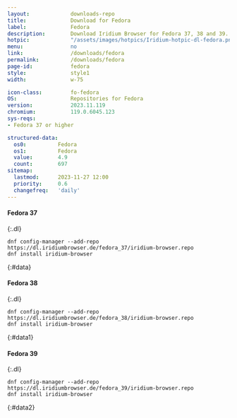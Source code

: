 ```yaml
---
layout:				downloads-repo
title:				Download for Fedora
label:				Fedora
description:		Download Iridium Browser for Fedora 37, 38 and 39. Install package from repository using the command line.
hotpic:				"/assets/images/hotpics/Iridium-hotpic-dl-fedora.png"
menu:				no
link:				/downloads/fedora
permalink:			/downloads/fedora
page-id:			fedora
style:				style1
width:				w-75

icon-class:			fo-fedora
OS: 				Repositories for Fedora
version:			2023.11.119
chromium:			119.0.6045.123
sys-reqs:
- Fedora 37 or higher

structured-data:
  os0:			Fedora
  os1:			Fedora
  value:		4.9
  count:		697
sitemap:
  lastmod:		2023-11-27 12:00
  priority:		0.6
  changefreq:	'daily'
---
```


#### Fedora 37 #
{:.dl}

	dnf config-manager --add-repo https://dl.iridiumbrowser.de/fedora_37/iridium-browser.repo
	dnf install iridium-browser
{:#data}

#### Fedora 38 #
{:.dl}

	dnf config-manager --add-repo https://dl.iridiumbrowser.de/fedora_38/iridium-browser.repo
	dnf install iridium-browser
{:#data1}

#### Fedora 39 #
{:.dl}

	dnf config-manager --add-repo https://dl.iridiumbrowser.de/fedora_39/iridium-browser.repo
	dnf install iridium-browser
{:#data2}
